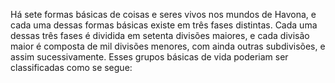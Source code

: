 ﻿Há sete formas básicas de coisas e seres vivos nos mundos de Havona, e cada uma dessas formas básicas existe em três fases distintas. Cada uma dessas três fases é dividida em setenta divisões maiores, e cada divisão maior é composta de mil divisões menores, com ainda outras subdivisões, e assim sucessivamente. Esses grupos básicas de vida poderiam ser classificadas como se segue: